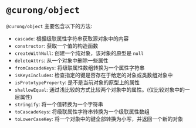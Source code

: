 # `@curong/object`


`@curong/object` 主要包含以下的方法:

- `cascade`: 根据级联属性字符串获取源对象中的内容
- `constructor`: 获取一个值的构造函数
- `createWithNull`: 创建一个纯对象，该对象的原型是 `null`
- `deleteAttrs`: 从一个对象中删除一些属性
- `fromCascadeKeys`: 将级联属性数组转换为一个属性字符串
- `isKeysIncludes`: 检查指定的键是否存在于给定的对象或类数组对象中
- `isPrototypeProperty`: 是不是当前对象的原型上的属性
- `shallowEqual`: 通过浅比较的方式比较两个对象中的属性。(仅比较对象中的一层属性)
- `stringify`: 将一个值转换为一个字符串
- `toCascadeKeys`: 将级联属性字符串转换为一个级联属性数组
- `toLowerCaseKey`: 将一个对象中的键全部转换为小写，并返回一个新的对象
